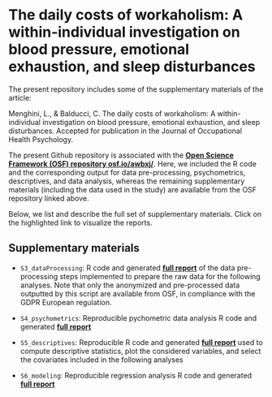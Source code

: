 # The daily costs of workaholism: A within-individual investigation on blood pressure, emotional exhaustion, and sleep disturbances

The present repository includes some of the supplementary materials of the article:

Menghini, L., & Balducci, C. The daily costs of workaholism: A within-individual investigation on blood pressure, emotional exhaustion, and sleep disturbances. Accepted for publication in the Journal of Occupational Health Psychology.

The present Github repository is associated with the **[Open Science Framework (OSF) repository osf.io/awbxj/](https://osf.io/awbxj/)**. Here, we included the R code and the corresponding output for data pre-processing, psychometrics, descriptives, and data analysis, whereas the remaining supplementary materials (including the data used in the study) are available from the OSF repository linked above.

Below, we list and describe the full set of supplementary materials. Click on the highlighted link to visualize the reports.

## Supplementary materials
- `S3_dataProcessing`: R code and generated **[full report](https://Luca-Menghini.github.io/the-daily-costs-of-workaholism/S4_psychometrics/S4_psychometrics-code-and-output.html)** of the data pre-processing steps implemented to prepare the raw data for the following analyses. Note that only the anonymized and pre-processed data outputted by this script are available from OSF, in compliance with the GDPR European regulation.

- `S4_psychometrics`: Reproducible pychometric data analysis R code and generated **[full report](https://Luca-Menghini.github.io/the-daily-costs-of-workaholism/S4_psychometrics/S4_psychometrics-code-and-output.html)**

- `S5_descriptives`: Reproducible R code and generated **[full report](https://Luca-Menghini.github.io/the-daily-costs-of-workaholism/S4_psychometrics/S4_psychometrics-code-and-output.html)** used to compute descriptive statistics, plot the considered variables, and select the covariates included in the following analyses
  
- `S6_modeling`: Reproducible regression analysis R code and generated **[full report](https://Luca-Menghini.github.io/the-daily-costs-of-workaholism/S4_psychometrics/S4_psychometrics-code-and-output.html)**
